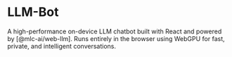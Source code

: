 # LLM-Bot
A high-performance on-device LLM chatbot built with React and powered by [@mlc-ai/web-llm]. Runs entirely in the browser using WebGPU for fast, private, and intelligent conversations.
